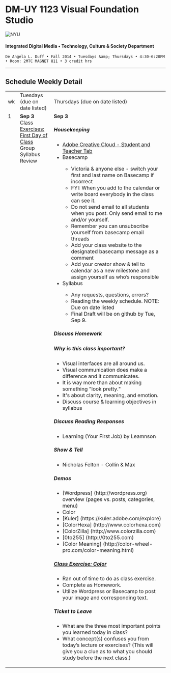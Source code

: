 # DM-UY 1123 Visual Foundation Studio

![NYU](http://ws2.polishedsolid.com/de/nyu_soe_logo.png)
#### Integrated Digital Media • Technology, Culture &amp; Society Department

    De Angela L. Duff • Fall 2014 • Tuesdays &amp; Thursdays • 4:30-6:20PM • Room: 2MTC MAGNET 811 • 3 credit hrs

---

## Schedule Weekly Detail

<table>
<tr>
<td>wk</td>
<td>Tuesdays (due on date listed)</td>
<td>Thursdays (due on date listed)</td>
</tr>
<tr>
<td valign="top">1</td>
<td valign="top"><strong>Sep 3</strong><br>
<a href="class_exercises/dm3193_class_exercise_first_day">Class Exercises: First Day of Class</a><br>Group Syllabus Review</td>
<td valign="top"><strong>Sep 3</strong><br>
<h5>Housekeeping</h5>
<ul>
<li><a href="https://creative.adobe.com/plans" target="_blank">Adobe Creative Cloud - Student and Teacher Tab</a></li>
<li> Basecamp</li>
     <uL>
     <li>Victoria &amp; anyone else - switch your first and last name on Basecamp if incorrect</li>
     <li>FYI: When you add to the calendar or write board everybody in the class can see it.</li>
     <li>Do not send email to all students when you post. Only send email to me and/or yourself.</li>
     <li>Remember you can unsubscribe yourself from basecamp email threads </li>
     <li>Add your class website to the designated basecamp message as a comment</li>
     <li>Add your creator show &amp; tell to calendar as a new milestone and assign yourself as who’s responsible</li>
     </uL>
<li> Syllabus</li>
<ul>
 <li>Any requests, questions, errors?</li>
 <li>Reading the weekly schedule. NOTE: Due on date listed</li>
 <li>Final Draft will be on github by Tue, Sep 9.</li>
</ul>
</ul>

<h5>Discuss Homework</h5>

<h5>Why is this class important?</h5>
<ul>
<li>Visual interfaces are all around us. </li>
<li>Visual communication does make a difference and it communicates.</li>
<li>It is way more than about making something "look pretty."</li>
<li>It's about clarity, meaning, and emotion.</li>
<li>Discuss course &amp; learning objectives in syllabus</li>
</ul>

<h5>Discuss Reading Responses</h5>
<ul>
<li>Learning (Your First Job) by Leamnson</li>
</ul>

<h5>Show &amp; Tell</h5>
<ul>
<li>Nicholas Felton - Collin &amp; Max</li>
</ul>

<h5>Demos</h5>
<ul>
<li>[Wordpress] (http://wordpress.org) overview (pages vs. posts, categories, menu)</li>
<li>Color</li>
  <li>[Kuler] (https://kuler.adobe.com/explore)</li>
  <li>[ColorHexa] (http://www.colorhexa.com)</li>
  <li>[ColorZilla] (http://www.colorzilla.com)</li>
  <li>[0to255] (http://0to255.com)</li>
  <li>[Color Meaning] (http://color-wheel-pro.com/color-meaning.html)</li>
 </ul>

<h5><a href="../class_exercises/dm3193_class_exercise_color.md">Class Exercise: Color</a></h5>
<ul>
<li>Ran out of time to do as class exercise. </li>
<li>Complete as Homework.</li>
<li>Utilize Wordpress or Basecamp to post your image and corresponding text.</li>
</ul>

<h5>Ticket to Leave</h5>
<ul>
<li>What are the three most important points you learned today in class? </li>
<li>What concept(s) confuses you from today’s lecture or exercises? (This will give you a clue as to what you should study before the next class.)</li>
</ul></td>
</tr>
</table>









